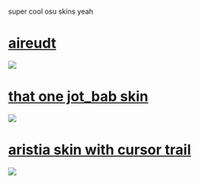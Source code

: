 super cool osu skins yeah

# [aireudt](https://cynthia.s-ul.eu/qWBo6lIe)
![](https://media.discordapp.net/attachments/703682242395766838/704390001043177592/screenshot029.jpg?width=1482&height=834)

# [that one jot_bab skin](https://cynthia.s-ul.eu/sXaitV2p)
![](https://media.discordapp.net/attachments/703682242395766838/704391115796775012/screenshot030.jpg?width=1482&height=834)

# [aristia skin with cursor trail](https://cynthia.s-ul.eu/mu0foEpY)
![](https://media.discordapp.net/attachments/703682242395766838/704392055224532992/screenshot031.jpg?width=1482&height=834)
